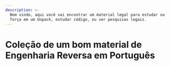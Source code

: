 ```yaml
---
description: >-
  Bem vindo, aqui você vai encontrar um material legal para estudar ou dar um
  força em um Unpack, estudar código, ou ver pesquisas legais.
---
```


# Coleção de um bom material de Engenharia Reversa em Português

